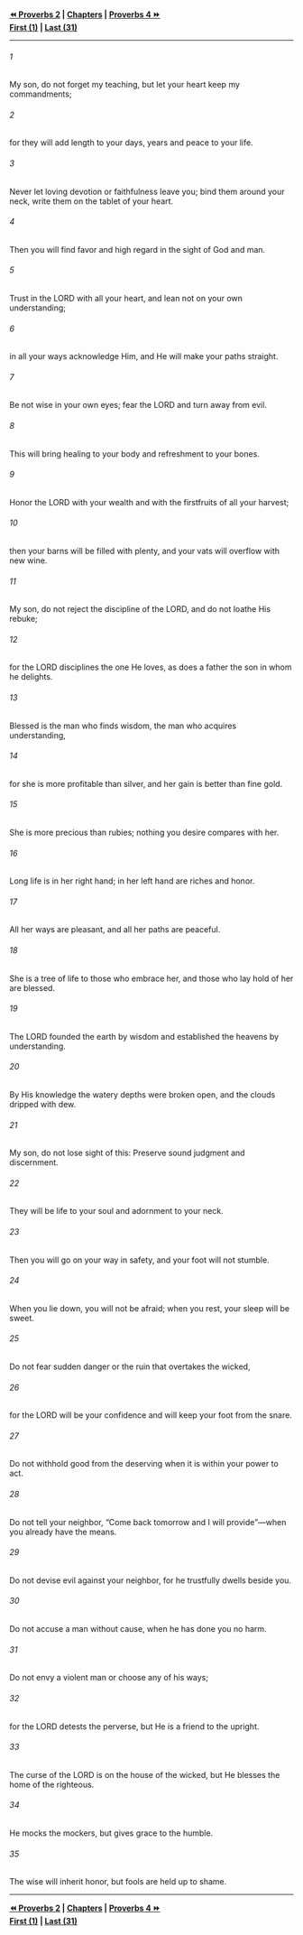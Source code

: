   
**[⏪ Proverbs 2](./Proverbs%202.md) | [Chapters](./_index.md) | [Proverbs 4 ⏩](./Proverbs%204.md)**  
**[First (1)](./Proverbs%201.md) | [Last (31)](./Proverbs%2031.md)**  
  
---  
  
###### 1  
My son, do not forget my teaching, but let your heart keep my commandments;  
  
###### 2  
for they will add length to your days, years and peace to your life.  
  
###### 3  
Never let loving devotion or faithfulness leave you; bind them around your neck, write them on the tablet of your heart.  
  
###### 4  
Then you will find favor and high regard in the sight of God and man.  
  
###### 5  
Trust in the LORD with all your heart, and lean not on your own understanding;  
  
###### 6  
in all your ways acknowledge Him, and He will make your paths straight.  
  
###### 7  
Be not wise in your own eyes; fear the LORD and turn away from evil.  
  
###### 8  
This will bring healing to your body and refreshment to your bones.  
  
###### 9  
Honor the LORD with your wealth and with the firstfruits of all your harvest;  
  
###### 10  
then your barns will be filled with plenty, and your vats will overflow with new wine.  
  
###### 11  
My son, do not reject the discipline of the LORD, and do not loathe His rebuke;  
  
###### 12  
for the LORD disciplines the one He loves, as does a father the son in whom he delights.  
  
###### 13  
Blessed is the man who finds wisdom, the man who acquires understanding,  
  
###### 14  
for she is more profitable than silver, and her gain is better than fine gold.  
  
###### 15  
She is more precious than rubies; nothing you desire compares with her.  
  
###### 16  
Long life is in her right hand; in her left hand are riches and honor.  
  
###### 17  
All her ways are pleasant, and all her paths are peaceful.  
  
###### 18  
She is a tree of life to those who embrace her, and those who lay hold of her are blessed.  
  
###### 19  
The LORD founded the earth by wisdom and established the heavens by understanding.  
  
###### 20  
By His knowledge the watery depths were broken open, and the clouds dripped with dew.  
  
###### 21  
My son, do not lose sight of this: Preserve sound judgment and discernment.  
  
###### 22  
They will be life to your soul and adornment to your neck.  
  
###### 23  
Then you will go on your way in safety, and your foot will not stumble.  
  
###### 24  
When you lie down, you will not be afraid; when you rest, your sleep will be sweet.  
  
###### 25  
Do not fear sudden danger or the ruin that overtakes the wicked,  
  
###### 26  
for the LORD will be your confidence and will keep your foot from the snare.  
  
###### 27  
Do not withhold good from the deserving when it is within your power to act.  
  
###### 28  
Do not tell your neighbor, “Come back tomorrow and I will provide”—when you already have the means.  
  
###### 29  
Do not devise evil against your neighbor, for he trustfully dwells beside you.  
  
###### 30  
Do not accuse a man without cause, when he has done you no harm.  
  
###### 31  
Do not envy a violent man or choose any of his ways;  
  
###### 32  
for the LORD detests the perverse, but He is a friend to the upright.  
  
###### 33  
The curse of the LORD is on the house of the wicked, but He blesses the home of the righteous.  
  
###### 34  
He mocks the mockers, but gives grace to the humble.  
  
###### 35  
The wise will inherit honor, but fools are held up to shame.  
  
  
---  
  
**[⏪ Proverbs 2](./Proverbs%202.md) | [Chapters](./_index.md) | [Proverbs 4 ⏩](./Proverbs%204.md)**  
**[First (1)](./Proverbs%201.md) | [Last (31)](./Proverbs%2031.md)**  
  
